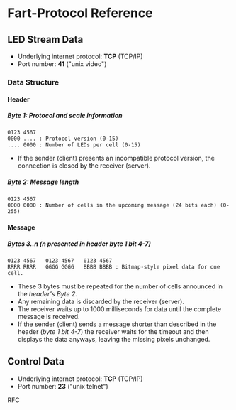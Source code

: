 Fart-Protocol Reference
=======================

LED Stream Data
---------------

- Underlying internet protocol: **TCP** (TCP/IP)
- Port number: **41** ("unix video")

### Data Structure

#### Header

##### Byte 1: Protocol and scale information

```text
0123 4567
0000 .... : Protocol version (0-15)
.... 0000 : Number of LEDs per cell (0-15)
```

- If the sender (client) presents an incompatible protocol version, the connection is closed by the receiver (server).

##### Byte 2: Message length

```text
0123 4567
0000 0000 : Number of cells in the upcoming message (24 bits each) (0-255)
```

#### Message

##### Bytes 3..n (n presented in header byte 1 bit 4-7)

```text
0123 4567   0123 4567   0123 4567
RRRR RRRR   GGGG GGGG   BBBB BBBB : Bitmap-style pixel data for one cell.
```

- These 3 bytes must be repeated for the number of cells announced in the *header's Byte 2*.
- Any remaining data is discarded by the receiver (server).
- The receiver waits up to 1000 milliseconds for data until the complete message is received.
- If the sender (client) sends a message shorter than described in the header (*byte 1 bit 4-7*) the receiver waits for the timeout and then displays the data anyways, leaving the missing pixels unchanged.

Control Data
------------

- Underlying internet protocol: **TCP** (TCP/IP)
- Port number: **23** ("unix telnet")

RFC
